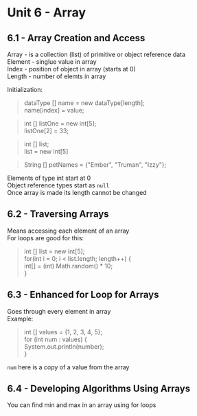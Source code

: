 # Unit 6 - Array

## 6.1 - Array Creation and Access
Array - is a collection (list) of primitive or object reference data    
Element - singlue value in array        
Index - position of object in array (starts at 0)       
Length - number of elemts in array

Initialization:
> dataType [] name = new dataType[length];      
name[index] = value;

> int [] listOne = new int[5];  
listOne[2] = 33;

> int [] list;      
list = new int[5]

> String [] petNames = {"Ember", "Truman", "Izzy"};


Elements of type int start at 0     
Object reference types start as `null`      
Once array is made its length cannot be changed
## 6.2 - Traversing Arrays
Means accessing each element of an array        
For loops are good for this:

> int [] list = new int[5];     
for(int i = 0; i < list.length; length++) {      
        int[] = (int) Math.random() * 10;       
}

## 6.3 - Enhanced for Loop for Arrays
Goes through every element in array             
Example:        

>int [] values = {1, 2, 3, 4, 5};        
for (int num : values) {              
        System.out.println(number);             
}

`num` here is a copy of a value from the array

## 6.4 - Developing Algorithms Using Arrays
You can find min and max in an array using for loops 
